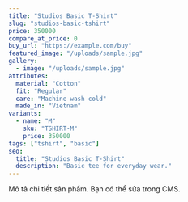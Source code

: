 ```yaml
---
title: "Studios Basic T‑Shirt"
slug: "studios-basic-tshirt"
price: 350000
compare_at_price: 0
buy_url: "https://example.com/buy"
featured_image: "/uploads/sample.jpg"
gallery:
  - image: "/uploads/sample.jpg"
attributes:
  material: "Cotton"
  fit: "Regular"
  care: "Machine wash cold"
  made_in: "Vietnam"
variants:
  - name: "M"
    sku: "TSHIRT-M"
    price: 350000
tags: ["tshirt", "basic"]
seo:
  title: "Studios Basic T‑Shirt"
  description: "Basic tee for everyday wear."
---
```


Mô tả chi tiết sản phẩm. Bạn có thể sửa trong CMS.
